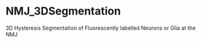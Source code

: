 # NMJ_3DSegmentation
3D Hysteresis Segmentation of Fluorescently labelled Neurons or Glia at the NMJ
